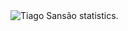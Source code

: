 <img align="center" src="https://github-readme-stats.vercel.app/api?username=tiagosansao&show_icons=true&theme=radical" alt="Tiago Sansão statistics." />
